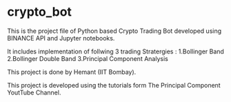 # crypto_bot
This is the project file of Python based Crypto Trading Bot developed using BINANCE API and Jupyter notebooks.

It includes implementation of follwing 3 trading Stratergies :
1.Bollinger Band 
2.Bollinger Double Band
3.Principal Component Analysis

This project is done by Hemant (IIT Bombay).


This project is developed using the tutorials form The Principal Component YoutTube Channel.
